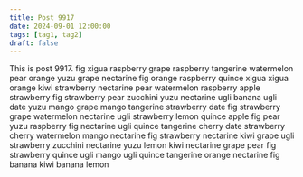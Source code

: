 ```yaml
---
title: Post 9917
date: 2024-09-01 12:00:00
tags: [tag1, tag2]
draft: false
---
```

This is post 9917.
fig
xigua
raspberry
grape
raspberry
tangerine
watermelon
pear
orange
yuzu
grape
nectarine
fig
orange
raspberry
quince
xigua
xigua
orange
kiwi
strawberry
nectarine
pear
watermelon
raspberry
apple
strawberry
fig
strawberry
pear
zucchini
yuzu
nectarine
ugli
banana
ugli
date
yuzu
mango
grape
mango
tangerine
strawberry
date
fig
strawberry
grape
watermelon
nectarine
ugli
strawberry
lemon
quince
apple
fig
pear
yuzu
raspberry
fig
nectarine
ugli
quince
tangerine
cherry
date
strawberry
cherry
watermelon
mango
nectarine
fig
strawberry
nectarine
kiwi
grape
ugli
strawberry
zucchini
nectarine
yuzu
lemon
kiwi
nectarine
grape
pear
fig
strawberry
quince
ugli
mango
ugli
quince
tangerine
orange
nectarine
fig
banana
kiwi
banana
lemon
